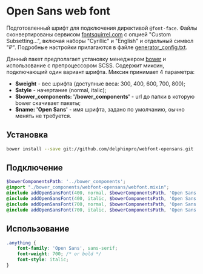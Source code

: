 # Open Sans web font

Подготовленный шрифт для подключения директивой `@font-face`.
Файлы сконвертированы сервисом
[fontsquirrel.com](http://www.fontsquirrel.com/tools/webfont-generator)
с опцией "Custom Subsetting...", включая наборы "Cyrillic" и "English" и отдельный символ "₽".
Подробные настройки прилагаются в файле [generator_config.txt](./generator_config.txt).

Данный пакет предполагает установку менеджером [bower](https://bower.io/)
и использование с препроцессором SCSS. Содержит миксин, подключающий один вариант шрифта.
Миксин принимает 4 параметра:

* **$weight** - вес шрифта (доступные веса: 300, 400, 600, 700, 800);
* **$style** - начертание (normal, italic);
* **$bower_components: '/bower_components'** - url до папки в которую bower скачивает пакеты;
* **$name: 'Open Sans'** - имя шрифта, задано по умолчанию, оычно менять не требуется.

## Установка

```bash
bower install --save git://github.com/delphinpro/webfont-opensans.git
```

## Подключение

```scss
$bowerComponentsPath: '../bower_components';
@import "./bower_components/webfont-opensans/webfont.mixin";
@include addOpenSansFont(400, normal, $bowerComponentsPath, 'Open Sans');
@include addOpenSansFont(400, italic, $bowerComponentsPath, 'Open Sans');
@include addOpenSansFont(700, normal, $bowerComponentsPath, 'Open Sans');
@include addOpenSansFont(700, italic, $bowerComponentsPath, 'Open Sans');
```

## Использование

```css
.anything {
    font-family: 'Open Sans', sans-serif;
    font-weight: 700; /* or bold */
    font-style: italic;
}
```
